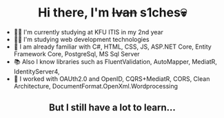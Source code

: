 <h1 align="center">Hi there, I'm <strike>Ivan</strike> s1ches💀</h1>

- 👨‍🎓 I'm currently studying at KFU ITIS in my 2nd year
- 🧑‍💻 I'm studying web development technologies
- 🍎 I am already familiar with C#, HTML, CSS, JS, ASP.NET Core, Entity Framework Core, PostgreSql, MS Sql Server 
- 📚 Also I know libraries such as FluentValidation, AutoMapper, MediatR, IdentityServer4, 
- 💪 I worked with OAUth2.0 and OpenID, CQRS+MediatR, CORS, Clean Architecture, DocumentFormat.OpenXml.Wordprocessing

<h2 align="center">But I still have a lot to learn...</h2>
